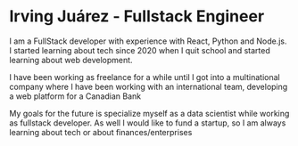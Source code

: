 # Irving Juárez - Fullstack Engineer
I am a FullStack developer with experience with React, Python and Node.js. I started learning about tech since 2020 when I quit school and started learning about web development.

I have been working as freelance for a while until I got into a multinational company where I have been working with an international team, developing a web platform for a Canadian Bank

My goals for the future is specialize myself as a data scientist while working as fullstack developer. As well I would like to fund a startup, so I am always learning about tech or about finances/enterprises
